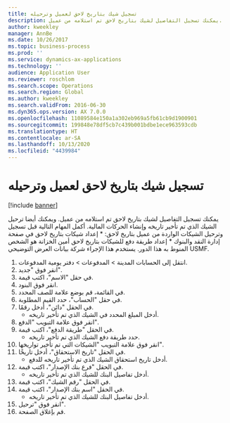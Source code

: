 ```yaml
---
title: تسجيل شيك بتاريخ لاحق لعميل وترحيله
description: يمكنك تسجيل التفاصيل لشيك بتاريخ لاحق تم استلامه من عميل.
author: kweekley
manager: AnnBe
ms.date: 10/26/2017
ms.topic: business-process
ms.prod: ''
ms.service: dynamics-ax-applications
ms.technology: ''
audience: Application User
ms.reviewer: roschlom
ms.search.scope: Operations
ms.search.region: Global
ms.author: kweekley
ms.search.validFrom: 2016-06-30
ms.dyn365.ops.version: AX 7.0.0
ms.openlocfilehash: 11089584e150a1a302eb969a5fb61cb9d1900901
ms.sourcegitcommit: 199848e78df5cb7c439b001bdbe1ece963593cdb
ms.translationtype: HT
ms.contentlocale: ar-SA
ms.lasthandoff: 10/13/2020
ms.locfileid: "4439984"
---
```

# <a name="register-and-post-a-postdated-check-for-a-customer"></a>تسجيل شيك بتاريخ لاحق لعميل وترحيله

[!include [banner](../../includes/banner.md)]

يمكنك تسجيل التفاصيل لشيك بتاريخ لاحق تم استلامه من عميل. ويمكنك أيضا ترحيل الشيك الذي تم تأخير تاريخه وإنشاء الحركات المالية.   أكمل المهام التالية قبل تسجيل وترحيل الشيكات الواردة من عميل بتاريخ لاحق:   * إعداد شيكات بتاريخ لاحق في صفحة إدارة النقد والبنوك * إعداد طريقة دفع للشيكات بتاريخ لاحق   أمين الخزانة هو الشخص المنوط به هذا الدور. يستخدم هذا الإجراء شركة بيانات العرض التوضيحي USMF.

1. انتقل إلى الحسابات المدينة > المدفوعات‬ > دفتر يومية المدفوعات‬‬.
2. انقر فوق "جديد".
3. في حقل "الاسم"، اكتب قيمة.
4. انقر فوق البنود.
5. في القائمة، قم بوضع علامة للصف المحدد.
6. في حقل "الحساب"، حدد القيم المطلوبة.
7. في الحقل "دائن"، أدخل رقمًا.
    * أدخل المبلغ المحدد في الشيك الذي تم تأخير تاريخه.  
8. انقر فوق علامة التبويب "الدفع".
9. في الحقل "طريقة الدفع"، اكتب قيمة.
    * حدد طريقة دفع الشيك الذي تم تأخير تاريخه.  
10. انقر فوق علامة التبويب "الشيكات التي تم تأخير تواريخها".
11. في الحقل "تاريخ الاستحقاق"، أدخل تاريخًا.
    * أدخل تاريخ استحقاق الشيك الذي تم تأخير تاريخه للدفع.  
12. في الحقل "فرع بنك الإصدار"، اكتب قيمة.
    * أدخل تفاصيل البنك للشيك الذي تم تأخير تاريخه.  
13. في الحقل "رقم الشيك"، اكتب قيمة.
14. في الحقل "اسم بنك الإصدار"، اكتب قيمة.
    * أدخل تفاصيل البنك للشيك الذي تم تأخير تاريخه.  
15. انقر فوق "ترحيل".
16. قم بإغلاق الصفحة.

